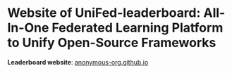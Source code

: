 # Website of UniFed-leaderboard: All-In-One Federated Learning Platform to Unify Open-Source Frameworks

**Leaderboard website**: [anonymous-org.github.io](https://anonymous-org.github.io/)
